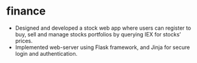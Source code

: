 # finance 

-  Designed and developed a stock web app where users can register to buy, sell and manage stocks portfolios by querying IEX for stocks’ prices.
- Implemented web-server using Flask framework, and Jinja for secure login and authentication.
